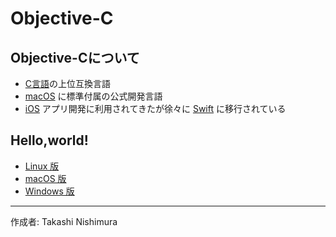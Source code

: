 # Objective-C

## Objective-Cについて

* [C言語](https://github.com/TakashiNishimura/HelloWorld/blob/master/C/README.md)の上位互換言語
* [macOS](https://ja.wikipedia.org/wiki/MacOS) に標準付属の公式開発言語
* [iOS](http://bit.ly/2lw7f2p) アプリ開発に利用されてきたが徐々に [Swift](http://www.apple.com/jp/swift/) に移行されている

## Hello,world!

* [Linux 版](https://github.com/TakashiNishimura/HelloWorld/blob/master/ObjectiveC/ObjectiveC_linux.md)
* [macOS 版](https://github.com/TakashiNishimura/HelloWorld/blob/master/ObjectiveC/ObjectiveC_mac.md)
* [Windows 版](https://github.com/TakashiNishimura/HelloWorld/blob/master/ObjectiveC/ObjectiveC_win.md)

***
作成者: Takashi Nishimura